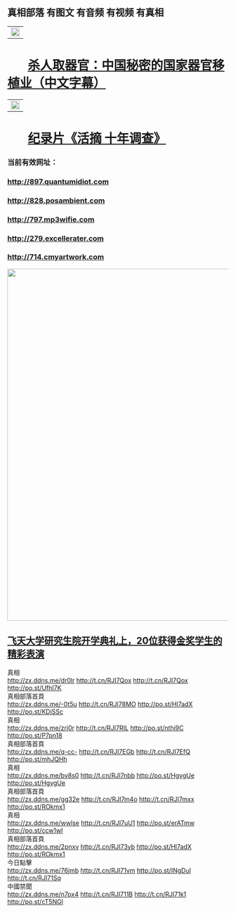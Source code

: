 ## 真相部落  有图文 有音频 有视频 有真相<br>

<table width="100%" style="back-ground:lightblue">
   <tr>
    <td colspan="2"  align="center">
    <a href="http://714.cmyartwork.com/mp4/other/211133.mp4" target="_blank">
      <img src="organ-QR-1.jpg" width="100%"><br>
    </a>
    </td>
</table>

#        [杀人取器官：中国秘密的国家器官移植业（中文字幕）](http://714.cmyartwork.com/mp4/other/211133.mp4)


<table width="100%" style="back-ground:lightblue">
   <tr>
    <td colspan="2"  align="center">
    <a href="http://714.cmyartwork.com/mp4/zx/2016/11/oh10yearsInv.mp4" target="_blank">
      <img src="192604_medium1.png" width="100%"><br>
    </a>
    </td>
</table>

#        [纪录片《活摘 十年调查》](http://714.cmyartwork.com/mp4/zx/2016/11/oh10yearsInv.mp4)


### 当前有效网址：<br>
### http://897.quantumidiot.com
### http://828.posambient.com
### http://797.mp3wifie.com
### http://279.excellerater.com
### http://714.cmyartwork.com

<a href="http://714.cmyartwork.com/zx/" target="_blank"><img src="http://714.cmyartwork.com/pic/2016/11/p7829911a215010452.jpg" width="800">

                                   
</a>

## [飞天大学研究生院开学典礼上，20位获得金奖学生的精彩表演](http://714.cmyartwork.com/zx/)


<div class="linkbox"><div class="title">真相<div id="url"><a href="http://zx.ddns.me/dr0lr" target=_blank>http://zx.ddns.me/dr0lr</a>     <a href="http://t.cn/RJI7Qox" target=_blank>http://t.cn/RJI7Qox</a>     <a href="http://t.cn/RJI7Qox" target=_blank>http://t.cn/RJI7Qox</a>     <a href="http://po.st/UfhI7K" target=_blank>http://po.st/UfhI7K</a></div></div><div class="title">真相部落首頁<div id="url"><a href="http://zx.ddns.me/-0t5u" target=_blank>http://zx.ddns.me/-0t5u</a>     <a href="http://t.cn/RJI78MO" target=_blank>http://t.cn/RJI78MO</a>     <a href="http://po.st/Hl7adX" target=_blank>http://po.st/Hl7adX</a>     <a href="http://po.st/KDiSSc" target=_blank>http://po.st/KDiSSc</a></div></div><div class="title">真相<div id="url"><a href="http://zx.ddns.me/zrj0r" target=_blank>http://zx.ddns.me/zrj0r</a>     <a href="http://t.cn/RJI7RIL" target=_blank>http://t.cn/RJI7RIL</a>     <a href="http://po.st/nthi9C" target=_blank>http://po.st/nthi9C</a>     <a href="http://po.st/P7pn18" target=_blank>http://po.st/P7pn18</a></div></div><div class="title">真相部落首頁<div id="url"><a href="http://zx.ddns.me/q-cc-" target=_blank>http://zx.ddns.me/q-cc-</a>     <a href="http://t.cn/RJI7EGb" target=_blank>http://t.cn/RJI7EGb</a>     <a href="http://t.cn/RJI7EfQ" target=_blank>http://t.cn/RJI7EfQ</a>     <a href="http://po.st/mhJQHh" target=_blank>http://po.st/mhJQHh</a></div></div><div class="title">真相<div id="url"><a href="http://zx.ddns.me/bv8s0" target=_blank>http://zx.ddns.me/bv8s0</a>     <a href="http://t.cn/RJI7nbb" target=_blank>http://t.cn/RJI7nbb</a>     <a href="http://po.st/HgvgUe" target=_blank>http://po.st/HgvgUe</a>     <a href="http://po.st/HgvgUe" target=_blank>http://po.st/HgvgUe</a></div></div><div class="title">真相部落首頁<div id="url"><a href="http://zx.ddns.me/gg32e" target=_blank>http://zx.ddns.me/gg32e</a>     <a href="http://t.cn/RJI7m4o" target=_blank>http://t.cn/RJI7m4o</a>     <a href="http://t.cn/RJI7mxx" target=_blank>http://t.cn/RJI7mxx</a>     <a href="http://po.st/ROkmx1" target=_blank>http://po.st/ROkmx1</a></div></div><div class="title">真相<div id="url"><a href="http://zx.ddns.me/wwlse" target=_blank>http://zx.ddns.me/wwlse</a>     <a href="http://t.cn/RJI7uU1" target=_blank>http://t.cn/RJI7uU1</a>     <a href="http://po.st/erATmw" target=_blank>http://po.st/erATmw</a>     <a href="http://po.st/ccw1wI" target=_blank>http://po.st/ccw1wI</a></div></div><div class="title">真相部落首頁<div id="url"><a href="http://zx.ddns.me/2pnxv" target=_blank>http://zx.ddns.me/2pnxv</a>     <a href="http://t.cn/RJI73yb" target=_blank>http://t.cn/RJI73yb</a>     <a href="http://po.st/Hl7adX" target=_blank>http://po.st/Hl7adX</a>     <a href="http://po.st/ROkmx1" target=_blank>http://po.st/ROkmx1</a></div></div><div class="title">今日點擊<div id="url"><a href="http://zx.ddns.me/76jmb" target=_blank>http://zx.ddns.me/76jmb</a>     <a href="http://t.cn/RJI71vm" target=_blank>http://t.cn/RJI71vm</a>     <a href="http://po.st/INgDul" target=_blank>http://po.st/INgDul</a>     <a href="http://t.cn/RJI71Sq" target=_blank>http://t.cn/RJI71Sq</a></div></div><div class="title">中國禁聞<div id="url"><a href="http://zx.ddns.me/n7px4" target=_blank>http://zx.ddns.me/n7px4</a>     <a href="http://t.cn/RJI711B" target=_blank>http://t.cn/RJI711B</a>     <a href="http://t.cn/RJI71k1" target=_blank>http://t.cn/RJI71k1</a>     <a href="http://po.st/cT5NGl" target=_blank>http://po.st/cT5NGl</a></div></div></div>

